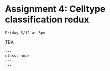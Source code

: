 # Assignment 4: Celltype classification redux

```{admonition} Due Date
Friday 5/12 at 5pm
```
TBA
```{admonition} Submission
---
class: note
---
...
```
